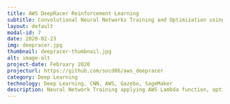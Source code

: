 ```yaml
---
title: AWS DeepRacer Reinforcement Learning
subtitle: Convolutional Neural Networks Training and Optimization using AWS Cloud Services
layout: default
modal-id: 7
date: 2020-02-23
img: deepracer.jpg
thumbnail: deepracer-thumbnail.jpg
alt: image-alt
project-date: February 2020
projecturl: https://github.com/socd06/aws_deepracer
category: Deep Learning
technology: Deep Learning, CNN, AWS, Gazebo, SageMaker
description: Neural Network Training applying AWS Lambda function, optimization using SageMaker and simulation tested on RoboMaker. Deep Learning; Gazebo; AWS 
---
```

